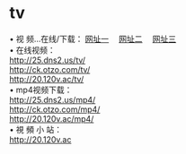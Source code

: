 # tv
&#8226; 视 频...在线/下载：
<a href="http://25.dns2.us/tv/" target="_blank">网址一</a>
　<a href="http://ck.otzo.com/mp4/" target="_blank">网址二</a>
　<a href="http://20.120v.ac/" target="_blank">网址三</a><br />
&#8226; 在线视频：<br />
  <a href="http://25.dns2.us/tv/" target="_blank">http://25.dns2.us/tv/</a><br />
  <a href="http://ck.otzo.com/tv/" target="_blank">http://ck.otzo.com/tv/</a><br />
  <a href="http://20.120v.ac/tv/" target="_blank">http://20.120v.ac/tv/</a><br />
&#8226; mp4视频下载：<br />
  <a href="http://25.dns2.us/mp4/" target="_blank">http://25.dns2.us/mp4/</a><br />
  <a href="http://ck.otzo.com/mp4/" target="_blank">http://ck.otzo.com/mp4/</a><br />
  <a href="http://20.120v.ac/mp4/" target="_blank">http://20.120v.ac/mp4/</a><br />
&#8226; 視 頻 小 站：<br />
  <a href="http://20.120v.ac" target="_blank">http://20.120v.ac</a>
